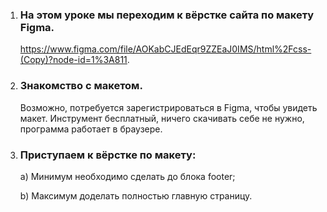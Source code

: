 
1. ### На этом уроке мы переходим к вёрстке сайта по макету Figma.

   https://www.figma.com/file/AOKabCJEdEqr9ZZEaJ0IMS/html%2Fcss-(Copy)?node-id=1%3A811.

2. ### Знакомство с макетом.

   Возможно, потребуется зарегистрироваться в Figma, чтобы увидеть макет. Инструмент бесплатный, ничего скачивать себе не нужно, программа работает в браузере.

3. ### Приступаем к вёрстке по макету:

    a) Минимум необходимо сделать до блока footer;
    
    b) Максимум доделать полностью главную страницу.